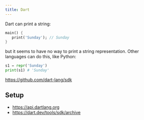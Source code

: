 ```yaml
---
title: Dart
---
```


Dart can print a string:

~~~dart
main() {
   print('Sunday'); // Sunday
}
~~~

but it seems to have no way to print a string representation. Other languages
can do this, like Python:

~~~py
s1 = repr('Sunday')
print(s1) # 'Sunday'
~~~

<https://github.com/dart-lang/sdk>

## Setup

- <https://api.dartlang.org>
- <https://dart.dev/tools/sdk/archive>
